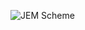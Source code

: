 ![JEM Scheme]({{site.baseurl}}/https://download.jelastic.com/index.php/apps/files_sharing/ajax/publicpreview.php?x=1434&a=true&file=%252Fihorjem-core-scheme.jpg&t=26ced6cc2c30ddde360adb46d7ed4044&scalingup=0)